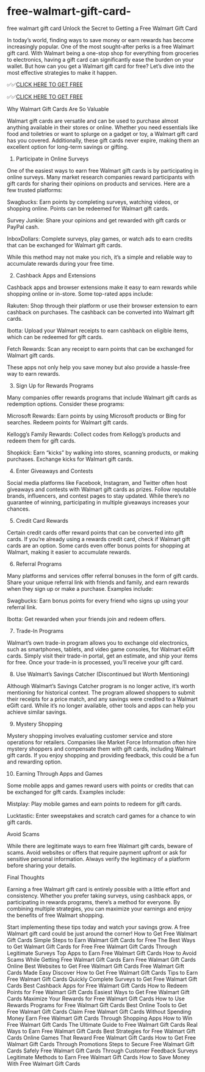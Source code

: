 # free-walmart-gift-card-
free walmart gift card​
Unlock the Secret to Getting a Free Walmart Gift Card

In today’s world, finding ways to save money or earn rewards has become increasingly popular. One of the most sought-after perks is a free Walmart gift card. With Walmart being a one-stop shop for everything from groceries to electronics, having a gift card can significantly ease the burden on your wallet. But how can you get a Walmart gift card for free? Let’s dive into the most effective strategies to make it happen.


✅✅[CLICK HERE TO GET FREE](https://rahhat.xyz/allgift/)

✅✅[CLICK HERE TO GET FREE](https://rahhat.xyz/allgift/)

Why Walmart Gift Cards Are So Valuable

Walmart gift cards are versatile and can be used to purchase almost anything available in their stores or online. Whether you need essentials like food and toiletries or want to splurge on a gadget or toy, a Walmart gift card has you covered. Additionally, these gift cards never expire, making them an excellent option for long-term savings or gifting.

1. Participate in Online Surveys

One of the easiest ways to earn free Walmart gift cards is by participating in online surveys. Many market research companies reward participants with gift cards for sharing their opinions on products and services. Here are a few trusted platforms:

Swagbucks: Earn points by completing surveys, watching videos, or shopping online. Points can be redeemed for Walmart gift cards.

Survey Junkie: Share your opinions and get rewarded with gift cards or PayPal cash.

InboxDollars: Complete surveys, play games, or watch ads to earn credits that can be exchanged for Walmart gift cards.

While this method may not make you rich, it’s a simple and reliable way to accumulate rewards during your free time.

2. Cashback Apps and Extensions

Cashback apps and browser extensions make it easy to earn rewards while shopping online or in-store. Some top-rated apps include:

Rakuten: Shop through their platform or use their browser extension to earn cashback on purchases. The cashback can be converted into Walmart gift cards.

Ibotta: Upload your Walmart receipts to earn cashback on eligible items, which can be redeemed for gift cards.

Fetch Rewards: Scan any receipt to earn points that can be exchanged for Walmart gift cards.

These apps not only help you save money but also provide a hassle-free way to earn rewards.

3. Sign Up for Rewards Programs

Many companies offer rewards programs that include Walmart gift cards as redemption options. Consider these programs:

Microsoft Rewards: Earn points by using Microsoft products or Bing for searches. Redeem points for Walmart gift cards.

Kellogg’s Family Rewards: Collect codes from Kellogg’s products and redeem them for gift cards.

Shopkick: Earn “kicks” by walking into stores, scanning products, or making purchases. Exchange kicks for Walmart gift cards.

4. Enter Giveaways and Contests

Social media platforms like Facebook, Instagram, and Twitter often host giveaways and contests with Walmart gift cards as prizes. Follow reputable brands, influencers, and contest pages to stay updated. While there’s no guarantee of winning, participating in multiple giveaways increases your chances.

5. Credit Card Rewards

Certain credit cards offer reward points that can be converted into gift cards. If you’re already using a rewards credit card, check if Walmart gift cards are an option. Some cards even offer bonus points for shopping at Walmart, making it easier to accumulate rewards.

6. Referral Programs

Many platforms and services offer referral bonuses in the form of gift cards. Share your unique referral link with friends and family, and earn rewards when they sign up or make a purchase. Examples include:

Swagbucks: Earn bonus points for every friend who signs up using your referral link.

Ibotta: Get rewarded when your friends join and redeem offers.

7. Trade-In Programs

Walmart’s own trade-in program allows you to exchange old electronics, such as smartphones, tablets, and video game consoles, for Walmart eGift cards. Simply visit their trade-in portal, get an estimate, and ship your items for free. Once your trade-in is processed, you’ll receive your gift card.

8. Use Walmart’s Savings Catcher (Discontinued but Worth Mentioning)

Although Walmart’s Savings Catcher program is no longer active, it’s worth mentioning for historical context. The program allowed shoppers to submit their receipts for a price match, and any savings were credited to a Walmart eGift card. While it’s no longer available, other tools and apps can help you achieve similar savings.

9. Mystery Shopping

Mystery shopping involves evaluating customer service and store operations for retailers. Companies like Market Force Information often hire mystery shoppers and compensate them with gift cards, including Walmart gift cards. If you enjoy shopping and providing feedback, this could be a fun and rewarding option.

10. Earning Through Apps and Games

Some mobile apps and games reward users with points or credits that can be exchanged for gift cards. Examples include:

Mistplay: Play mobile games and earn points to redeem for gift cards.

Lucktastic: Enter sweepstakes and scratch card games for a chance to win gift cards.

Avoid Scams

While there are legitimate ways to earn free Walmart gift cards, beware of scams. Avoid websites or offers that require payment upfront or ask for sensitive personal information. Always verify the legitimacy of a platform before sharing your details.

Final Thoughts

Earning a free Walmart gift card is entirely possible with a little effort and consistency. Whether you prefer taking surveys, using cashback apps, or participating in rewards programs, there’s a method for everyone. By combining multiple strategies, you can maximize your earnings and enjoy the benefits of free Walmart shopping.

Start implementing these tips today and watch your savings grow. A free Walmart gift card could be just around the corner!
How to Get Free Walmart Gift Cards
Simple Steps to Earn Walmart Gift Cards for Free
The Best Ways to Get Walmart Gift Cards for Free
Free Walmart Gift Cards Through Legitimate Surveys
Top Apps to Earn Free Walmart Gift Cards
How to Avoid Scams While Getting Free Walmart Gift Cards
Earn Free Walmart Gift Cards Online
Best Websites to Get Free Walmart Gift Cards
Free Walmart Gift Cards Made Easy
Discover How to Get Free Walmart Gift Cards
Tips to Earn Free Walmart Gift Cards Quickly
Complete Surveys to Get Free Walmart Gift Cards
Best Cashback Apps for Free Walmart Gift Cards
How to Redeem Points for Free Walmart Gift Cards
Easiest Ways to Get Free Walmart Gift Cards
Maximize Your Rewards for Free Walmart Gift Cards
How to Use Rewards Programs for Free Walmart Gift Cards
Best Online Tools to Get Free Walmart Gift Cards
Claim Free Walmart Gift Cards Without Spending Money
Earn Free Walmart Gift Cards Through Shopping Apps
How to Win Free Walmart Gift Cards
The Ultimate Guide to Free Walmart Gift Cards
Real Ways to Earn Free Walmart Gift Cards
Best Strategies for Free Walmart Gift Cards
Online Games That Reward Free Walmart Gift Cards
How to Get Free Walmart Gift Cards Through Promotions
Steps to Secure Free Walmart Gift Cards Safely
Free Walmart Gift Cards Through Customer Feedback Surveys
Legitimate Methods to Earn Free Walmart Gift Cards
How to Save Money With Free Walmart Gift Cards
